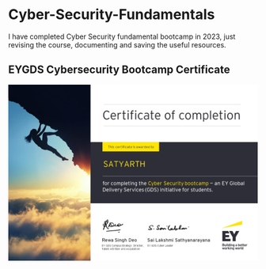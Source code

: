 # Cyber-Security-Fundamentals
I have completed Cyber Security fundamental bootcamp in 2023, just revising the course, documenting and saving the useful resources.
## EYGDS Cybersecurity Bootcamp Certificate 
![certs](EY_Certificate.jpg)
